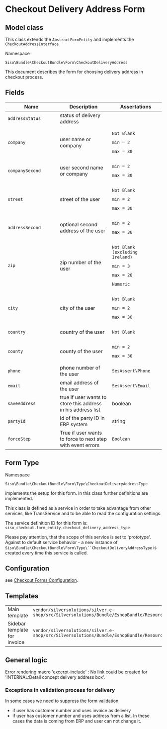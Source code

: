#  Checkout Delivery Address Form 

## Model class

This class extends the `AbstractFormEntity` and implements the `CheckoutAddressInterface`

Namespace

`Siso\Bundle\CheckoutBundle\Form\CheckoutDeliveryAddress`

This document describes the form for choosing delivery address in checkout process.

## Fields

<table>
<colgroup>
<col style="width: 33%" />
<col style="width: 33%" />
<col style="width: 33%" />
</colgroup>
<thead>
<tr class="header">
<th>Name</th>
<th>Description</th>
<th>Assertations</th>
</tr>
</thead>
<tbody>
<tr>
<td><pre><code>addressStatus</code></pre></td>
<td>status of delivery address</td>
<td> </td>
</tr>
<tr>
<td><pre><code>company</code></pre></td>
<td>user name or company</td>
<td><pre><code>Not Blank</code></pre>
<pre><code>min = 2</code></pre>
<pre><code>max = 30</code></pre></td>
</tr>
<tr>
<td><pre><code>companySecond</code></pre></td>
<td>user second name or company</td>
<td><pre><code>min = 2</code></pre>
<pre><code>max = 30</code></pre></td>
</tr>
<tr>
<td><pre><code>street</code></pre></td>
<td>street of the user</td>
<td><pre><code>Not Blank</code></pre>
<pre><code>min = 2</code></pre>
<pre><code>max = 30</code></pre></td>
</tr>
<tr>
<td><pre><code>addressSecond</code></pre></td>
<td>optional second address of the user</td>
<td><pre><code>min = 2</code></pre>
<pre><code>max = 30</code></pre></td>
</tr>
<tr>
<td><pre><code>zip</code></pre></td>
<td>zip number of the user</td>
<td><pre><code>Not Blank (excluding Ireland)</code></pre>
<pre><code>min = 3</code></pre>
<pre><code>max = 20</code></pre>
<pre><code>Numeric</code></pre></td>
</tr>
<tr>
<td><pre><code>city</code></pre></td>
<td>city of the user</td>
<td><pre><code>Not Blank</code></pre>
<pre><code>min = 2</code></pre>
<pre><code>max = 30</code></pre></td>
</tr>
<tr>
<td><pre><code>country</code></pre></td>
<td>country of the user</td>
<td><pre><code>Not Blank</code></pre></td>
</tr>
<tr>
<td><pre><code>county</code></pre></td>
<td>county of the user</td>
<td><pre><code>min = 2</code></pre>
<pre><code>max = 30</code></pre></td>
</tr>
<tr>
<td><pre><code>phone</code></pre></td>
<td>phone number of the user</td>
<td><pre><code>SesAssert\Phone</code></pre></td>
</tr>
<tr>
<td><pre><code>email</code></pre></td>
<td>email address of the user</td>
<td><pre><code>SesAssert\Email</code></pre></td>
</tr>
<tr>
<td><pre><code>saveAddress</code></pre></td>
<td>true if user wants to store this address<br />
in his address list</td>
<td>boolean</td>
</tr>
<tr>
<td><pre><code>partyId</code></pre></td>
<td>Id of the party ID in ERP system</td>
<td>string</td>
</tr>
<tr>
<td><pre><code>forceStep</code></pre></td>
<td>True if user wants to force to next step with event errors</td>
<td><pre><code>Boolean</code></pre></td>
</tr>
</tbody>
</table>

## Form Type

Namespace

`Siso\Bundle\CheckoutBundle\Form\Type\CheckoutDeliveryAddressType`

implements the setup for this form. In this class further definitions are implemented.

This class is defined as a service in order to take advantage from other services, like TransService and to be able to read the configuration settings.

The service definition ID for this form is: `siso_checkout.form_entity.checkout_delivery_address_type`

Please pay attention, that the scope of this service is set to 'prototype'. Against to default service behavior - a new instance of `Siso\Bundle\CheckoutBundle\Form\Type\``CheckoutDeliveryAddressType` is created every time this service is called.

##  Configuration

see [Checkout Forms Configuration](Configuration-for-Checkout-Forms_23560355.html).

## Templates

|                              |                                                                                                                                            |
| ---------------------------- | ------------------------------------------------------------------------------------------------------------------------------------------ |
| Main template                | `vendor/silversolutions/silver.e-shop/src/Silversolutions/Bundle/EshopBundle/Resources/views/Checkout/checkout_delivery_address.html.twig` |
| Sidebar template for invoice | `vendor/silversolutions/silver.e-shop/src/Silversolutions/Bundle/EshopBundle/Resources/views/Checkout/sidebar_delivery_address.html.twig`  |

## General logic

Error rendering macro 'excerpt-include' : No link could be created for 'INTERNAL:Detail concept delivery address box'.

### Exceptions in validation process for delivery

In some cases we need to suppress the form validation

  - if user has customer number and uses invoice as delivery
  - if user has customer number and uses address from a list. In these cases the data is coming from ERP and user can not change it.
